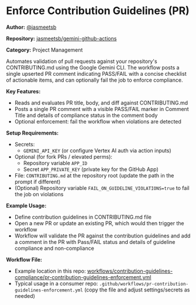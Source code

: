 # Enforce Contribution Guidelines (PR)

**Author:** [@jasmeetsb](https://github.com/jasmeetsb)

**Repository:** [jasmeetsb/gemini-github-actions](https://github.com/jasmeetsb/gemini-github-actions)

**Category:** Project Management

Automates validation of pull requests against your repository's CONTRIBUTING.md using the Google Gemini CLI. The workflow posts a single upserted PR comment indicating PASS/FAIL with a concise checklist of actionable items, and can optionally fail the job to enforce compliance.

**Key Features:**

- Reads and evaluates PR title, body, and diff against CONTRIBUTING.md
- Posts a single PR comment with a visible PASS/FAIL marker in Comment Title and details of compliance status in the comment body
- Optional enforcement: fail the workflow when violations are detected

**Setup Requirements:**

- Secrets:
  - `GEMINI_API_KEY` (or configure Vertex AI auth via action inputs)
- Optional (for fork PRs / elevated perms):
  - Repository variable `APP_ID`
  - Secret `APP_PRIVATE_KEY` (private key for the GitHub App)
- File: `CONTRIBUTING.md` at the repository root (update the path in the prompt if different)
- (Optional) Repository variable `FAIL_ON_GUIDELINE_VIOLATIONS=true` to fail the job on violations

**Example Usage:**

- Define contribution guidelines in CONTRIBUTING.md file
- Open a new PR or update an existing PR, which would then trigger the workflow
- Workflow will validate the PR against the contribution guidelines and add a comment in the PR with Pass/FAIL status and details of guideline compliance and non-compliance


**Workflow File:**

- Example location in this repo: [workflows/contribution-guidelines-compliance/pr-contribution-guidelines-enforcement.yml](./pr-contribution-guidelines-enforcement.yml)
- Typical usage in a consumer repo: `.github/workflows/pr-contribution-guidelines-enforcement.yml` (copy the file and adjust settings/secrets as needed)
